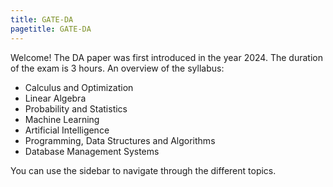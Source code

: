 ```yaml
---
title: GATE-DA
pagetitle: GATE-DA
---
```


Welcome! The DA paper was first introduced in the year 2024. The duration of the exam is $3$ hours. An overview of the syllabus:

- Calculus and Optimization
- Linear Algebra
- Probability and Statistics
- Machine Learning
- Artificial Intelligence
- Programming, Data Structures and Algorithms
- Database Management Systems

You can use the sidebar to navigate through the different topics.